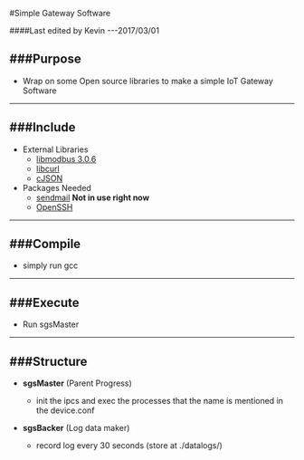 #Simple Gateway Software

####Last edited by Kevin ---2017/03/01


###Purpose
-------------------------

* Wrap on some Open source libraries to make a simple IoT Gateway Software
			
-------------------------

###Include
-------------------------

* External Libraries
  * [libmodbus 3.0.6](https://github.com/stephane/libmodbus)
  * [libcurl](https://curl.haxx.se/)
  * [cJSON](https://github.com/DaveGamble/cJSON)
* Packages Needed
  * [sendmail](https://www.proofpoint.com/us/products/sendmail-sentrion) __Not in use right now__
  * [OpenSSH](https://www.openssh.com/)

	
-------------------------

###Compile
-------------------------

* simply run gcc
	

------------------------------ 
###Execute
------------------------------
* Run sgsMaster 
	


------------------------------ 
###Structure
------------------------------
* __sgsMaster__ (Parent Progress)
  * init the ipcs and exec the processes that the name is mentioned in the device.conf

* __sgsBacker__ (Log data maker)
  * record log every 30 seconds (store at ./datalogs/)
	
